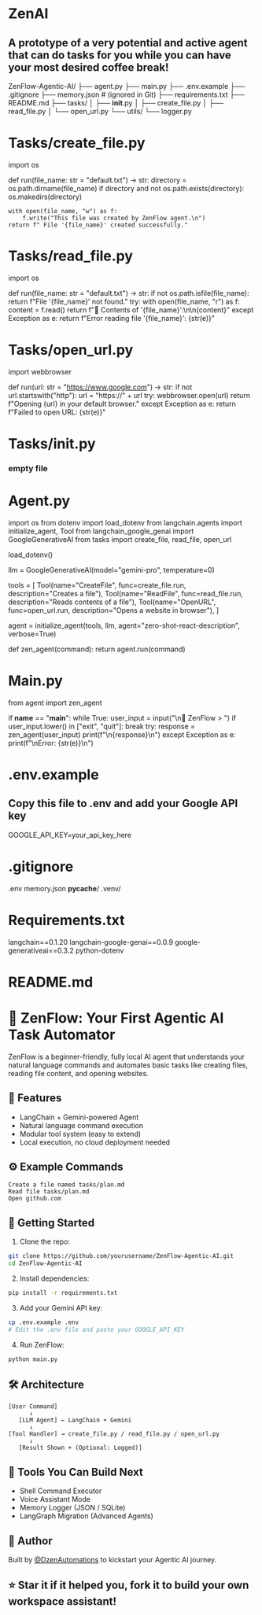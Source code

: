 # ZenAI
## A prototype of a very potential and active agent that can do tasks for you while you can have your most desired coffee break!

ZenFlow-Agentic-AI/
├── agent.py
├── main.py
├── .env.example
├── .gitignore
├── memory.json  # (ignored in Git)
├── requirements.txt
├── README.md
├── tasks/
│   ├── __init__.py
│   ├── create_file.py
│   ├── read_file.py
│   └── open_url.py
└── utils/
    └── logger.py

# Tasks/create_file.py
import os

def run(file_name: str = "default.txt") -> str:
    directory = os.path.dirname(file_name)
    if directory and not os.path.exists(directory):
        os.makedirs(directory)

    with open(file_name, "w") as f:
        f.write("This file was created by ZenFlow agent.\n")
    return f" File '{file_name}' created successfully."

# Tasks/read_file.py
import os

def run(file_name: str = "default.txt") -> str:
    if not os.path.isfile(file_name):
        return f"File '{file_name}' not found."
    try:
        with open(file_name, "r") as f:
            content = f.read()
        return f"📄 Contents of '{file_name}':\n\n{content}"
    except Exception as e:
        return f"Error reading file '{file_name}': {str(e)}"

# Tasks/open_url.py
import webbrowser

def run(url: str = "https://www.google.com") -> str:
    if not url.startswith("http"):
        url = "https://" + url
    try:
        webbrowser.open(url)
        return f"Opening {url} in your default browser."
    except Exception as e:
        return f"Failed to open URL: {str(e)}"

# Tasks/__init__.py
### empty file

# Agent.py
import os
from dotenv import load_dotenv
from langchain.agents import initialize_agent, Tool
from langchain_google_genai import GoogleGenerativeAI
from tasks import create_file, read_file, open_url

load_dotenv()

llm = GoogleGenerativeAI(model="gemini-pro", temperature=0)

tools = [
    Tool(name="CreateFile", func=create_file.run, description="Creates a file"),
    Tool(name="ReadFile", func=read_file.run, description="Reads contents of a file"),
    Tool(name="OpenURL", func=open_url.run, description="Opens a website in browser"),
]

agent = initialize_agent(tools, llm, agent="zero-shot-react-description", verbose=True)

def zen_agent(command):
    return agent.run(command)

# Main.py
from agent import zen_agent

if __name__ == "__main__":
    while True:
        user_input = input("\n🤖 ZenFlow > ")
        if user_input.lower() in ["exit", "quit"]:
            break
        try:
            response = zen_agent(user_input)
            print(f"\n{response}\n")
        except Exception as e:
            print(f"\nError: {str(e)}\n")

# .env.example 
## Copy this file to .env and add your Google API key
GOOGLE_API_KEY=your_api_key_here

# .gitignore
.env
memory.json
__pycache__/
.venv/

# Requirements.txt
langchain==0.1.20
langchain-google-genai==0.0.9
google-generativeai==0.3.2
python-dotenv

# README.md 
# 🤖 ZenFlow: Your First Agentic AI Task Automator

ZenFlow is a beginner-friendly, fully local AI agent that understands your natural language commands and automates basic tasks like creating files, reading file content, and opening websites.

## 🌟 Features
- LangChain + Gemini-powered Agent
- Natural language command execution
- Modular tool system (easy to extend)
- Local execution, no cloud deployment needed

## ⚙️ Example Commands
```
Create a file named tasks/plan.md
Read file tasks/plan.md
Open github.com
```

## 🚀 Getting Started
1. Clone the repo:
```bash
git clone https://github.com/yourusername/ZenFlow-Agentic-AI.git
cd ZenFlow-Agentic-AI
```

2. Install dependencies:
```bash
pip install -r requirements.txt
```

3. Add your Gemini API key:
```bash
cp .env.example .env
# Edit the .env file and paste your GOOGLE_API_KEY
```

4. Run ZenFlow:
```bash
python main.py
```

## 🛠️ Architecture
```
[User Command]
      ↓
   [LLM Agent] ← LangChain + Gemini
      ↓
[Tool Handler] → create_file.py / read_file.py / open_url.py
      ↓
   [Result Shown + (Optional: Logged)]
```

## 📁 Tools You Can Build Next
- Shell Command Executor
- Voice Assistant Mode
- Memory Logger (JSON / SQLite)
- LangGraph Migration (Advanced Agents)

## 🧠 Author
Built by [@DzenAutomations](https://www.linkedin.com/in/debbhowmik/) to kickstart your Agentic AI journey.

## ⭐ Star it if it helped you, fork it to build your own workspace assistant!
